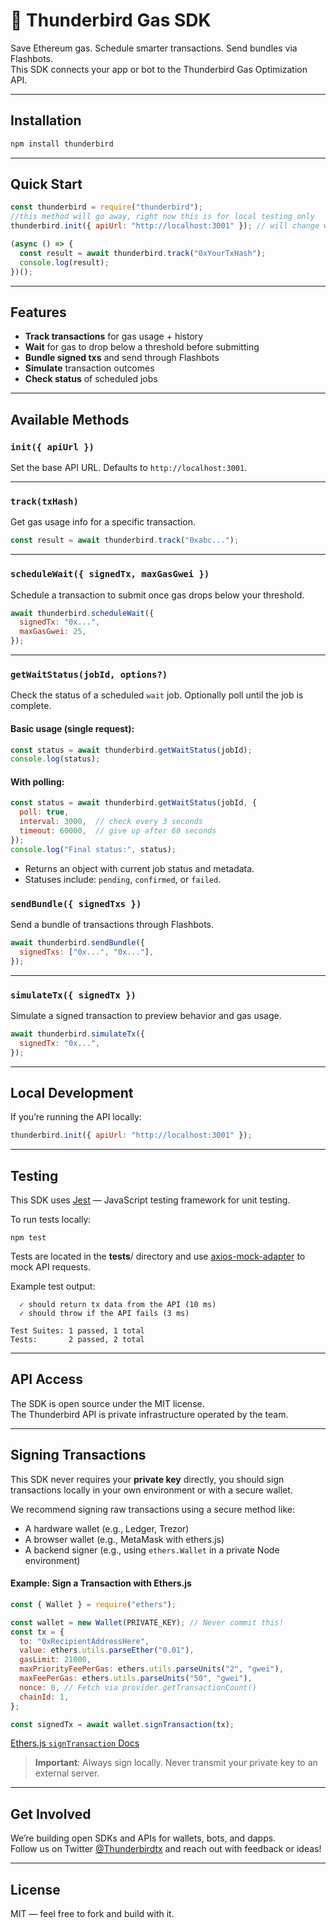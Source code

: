 # 🦅 Thunderbird Gas SDK

Save Ethereum gas. Schedule smarter transactions. Send bundles via Flashbots.  
This SDK connects your app or bot to the Thunderbird Gas Optimization API.

---

##  Installation

```bash
npm install thunderbird
```

---

##  Quick Start

```js
const thunderbird = require("thunderbird");
//this method will go away, right now this is for local testing only
thunderbird.init({ apiUrl: "http://localhost:3001" }); // will change when we launch API

(async () => {
  const result = await thunderbird.track("0xYourTxHash");
  console.log(result);
})();
```

---

##  Features

-  **Track transactions** for gas usage + history
-  **Wait** for gas to drop below a threshold before submitting
-  **Bundle signed txs** and send through Flashbots
-  **Simulate** transaction outcomes
-  **Check status** of scheduled jobs

---

##  Available Methods

### `init({ apiUrl })`
Set the base API URL. Defaults to `http://localhost:3001`.

---

### `track(txHash)`
Get gas usage info for a specific transaction.

```js
const result = await thunderbird.track("0xabc...");
```

---

### `scheduleWait({ signedTx, maxGasGwei })`
Schedule a transaction to submit once gas drops below your threshold.

```js
await thunderbird.scheduleWait({
  signedTx: "0x...",
  maxGasGwei: 25,
});
```

---

### `getWaitStatus(jobId, options?)`

Check the status of a scheduled `wait` job. Optionally poll until the job is complete.

#### Basic usage (single request):

```js
const status = await thunderbird.getWaitStatus(jobId);
console.log(status);
```

#### With polling:

```js
const status = await thunderbird.getWaitStatus(jobId, {
  poll: true,
  interval: 3000,  // check every 3 seconds
  timeout: 60000,  // give up after 60 seconds
});
console.log("Final status:", status);
```

- Returns an object with current job status and metadata.
- Statuses include: `pending`, `confirmed`, or `failed`.

### `sendBundle({ signedTxs })`
Send a bundle of transactions through Flashbots.

```js
await thunderbird.sendBundle({
  signedTxs: ["0x...", "0x..."],
});
```

---

### `simulateTx({ signedTx })`
Simulate a signed transaction to preview behavior and gas usage.

```js
await thunderbird.simulateTx({
  signedTx: "0x...",
});
```

---

##  Local Development

If you’re running the API locally:

```js
thunderbird.init({ apiUrl: "http://localhost:3001" });
```

---

## Testing

This SDK uses [Jest](https://jestjs.io/) — JavaScript testing framework for unit testing.

To run tests locally:
```npm install
npm test
```

Tests are located in the __tests__/ directory and use [axios-mock-adapter](https://www.npmjs.com/package/axios-mock-adapter) to mock API requests.

Example test output:

``` PASS  __tests__/track.test.js
  ✓ should return tx data from the API (10 ms)
  ✓ should throw if the API fails (3 ms)

Test Suites: 1 passed, 1 total
Tests:       2 passed, 2 total
```

---

##  API Access

The SDK is open source under the MIT license.  
The Thunderbird API is private infrastructure operated by the team.

---

## Signing Transactions

This SDK never requires your **private key** directly, you should sign transactions locally in your own environment or with a secure wallet.

We recommend signing raw transactions using a secure method like:

- A hardware wallet (e.g., Ledger, Trezor)
- A browser wallet (e.g., MetaMask with ethers.js)
- A backend signer (e.g., using `ethers.Wallet` in a private Node environment)

#### Example: Sign a Transaction with Ethers.js

```js
const { Wallet } = require("ethers");

const wallet = new Wallet(PRIVATE_KEY); // Never commit this!
const tx = {
  to: "0xRecipientAddressHere",
  value: ethers.utils.parseEther("0.01"),
  gasLimit: 21000,
  maxPriorityFeePerGas: ethers.utils.parseUnits("2", "gwei"),
  maxFeePerGas: ethers.utils.parseUnits("50", "gwei"),
  nonce: 0, // Fetch via provider.getTransactionCount()
  chainId: 1,
};

const signedTx = await wallet.signTransaction(tx);
```
 [Ethers.js `signTransaction` Docs](https://docs.ethers.org/v5/api/signer/#Signer-signTransaction)

>  **Important**: Always sign locally. Never transmit your private key to an external server.

---

##  Get Involved

We’re building open SDKs and APIs for wallets, bots, and dapps.  
Follow us on Twitter [@Thunderbirdtx](https://twitter.com/Thunderbirdtx) and reach out with feedback or ideas!

---

##  License

MIT — feel free to fork and build with it.
